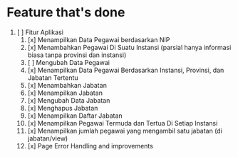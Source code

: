 Feature that's done
===================
1. [ ] Fitur Aplikasi
    1. [x] Menampilkan Data Pegawai berdasarkan NIP
    2. [x] Menambahkan Pegawai Di Suatu Instansi (parsial hanya informasi biasa tanpa provinsi dan instansi)
    3. [ ] Mengubah Data Pegawai
    4. [x] Menampilkan Data Pegawai Berdasarkan Instansi, Provinsi, dan Jabatan Tertentu
    5. [x] Menambahkan Jabatan
    6. [x] Menampilkan Jabatan
    7. [x] Mengubah Data Jabatan
    8. [x] Menghapus Jabatan
    9. [x] Menampilkan Daftar Jabatan
    10. [x] Menampilkan Pegawai Termuda dan Tertua Di Setiap Instansi
    11. [x] Menampilkan jumlah pegawai yang mengambil satu jabatan (di jabatan/view)
    12. [x] Page Error Handling and improvements